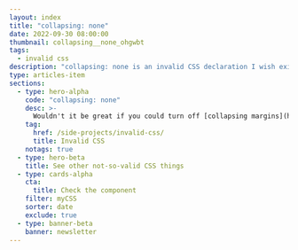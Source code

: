 ```yaml
---
layout: index
title: "collapsing: none"
date: 2022-09-30 08:00:00
thumbnail: collapsing__none_ohgwbt
tags:
  - invalid css
description: "collapsing: none is an invalid CSS declaration I wish existed."
type: articles-item
sections:
  - type: hero-alpha
    code: "collapsing: none"
    desc: >-
      Wouldn't it be great if you could turn off [collapsing margins](https://developer.mozilla.org/en-US/docs/Web/CSS/CSS_Box_Model/Mastering_margin_collapsing) sometimes? This declaration would do precisely that.
    tag:
      href: /side-projects/invalid-css/
      title: Invalid CSS
    notags: true
  - type: hero-beta
    title: See other not-so-valid CSS things
  - type: cards-alpha
    cta:
      title: Check the component
    filter: myCSS
    sorter: date
    exclude: true
  - type: banner-beta
    banner: newsletter
---
```

